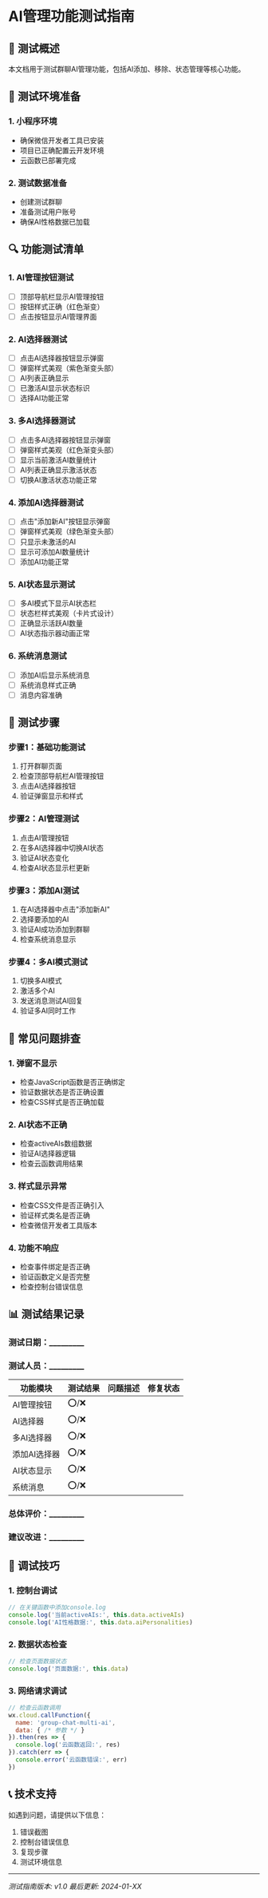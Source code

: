 # AI管理功能测试指南

## 🧪 测试概述
本文档用于测试群聊AI管理功能，包括AI添加、移除、状态管理等核心功能。

## 📱 测试环境准备

### 1. 小程序环境
- 确保微信开发者工具已安装
- 项目已正确配置云开发环境
- 云函数已部署完成

### 2. 测试数据准备
- 创建测试群聊
- 准备测试用户账号
- 确保AI性格数据已加载

## 🔍 功能测试清单

### 1. AI管理按钮测试
- [ ] 顶部导航栏显示AI管理按钮
- [ ] 按钮样式正确（红色渐变）
- [ ] 点击按钮显示AI管理界面

### 2. AI选择器测试
- [ ] 点击AI选择器按钮显示弹窗
- [ ] 弹窗样式美观（紫色渐变头部）
- [ ] AI列表正确显示
- [ ] 已激活AI显示状态标识
- [ ] 选择AI功能正常

### 3. 多AI选择器测试
- [ ] 点击多AI选择器按钮显示弹窗
- [ ] 弹窗样式美观（红色渐变头部）
- [ ] 显示当前激活AI数量统计
- [ ] AI列表正确显示激活状态
- [ ] 切换AI激活状态功能正常

### 4. 添加AI选择器测试
- [ ] 点击"添加新AI"按钮显示弹窗
- [ ] 弹窗样式美观（绿色渐变头部）
- [ ] 只显示未激活的AI
- [ ] 显示可添加AI数量统计
- [ ] 添加AI功能正常

### 5. AI状态显示测试
- [ ] 多AI模式下显示AI状态栏
- [ ] 状态栏样式美观（卡片式设计）
- [ ] 正确显示活跃AI数量
- [ ] AI状态指示器动画正常

### 6. 系统消息测试
- [ ] 添加AI后显示系统消息
- [ ] 系统消息样式正确
- [ ] 消息内容准确

## 🎯 测试步骤

### 步骤1：基础功能测试
1. 打开群聊页面
2. 检查顶部导航栏AI管理按钮
3. 点击AI选择器按钮
4. 验证弹窗显示和样式

### 步骤2：AI管理测试
1. 点击AI管理按钮
2. 在多AI选择器中切换AI状态
3. 验证AI状态变化
4. 检查AI状态显示栏更新

### 步骤3：添加AI测试
1. 在AI选择器中点击"添加新AI"
2. 选择要添加的AI
3. 验证AI成功添加到群聊
4. 检查系统消息显示

### 步骤4：多AI模式测试
1. 切换多AI模式
2. 激活多个AI
3. 发送消息测试AI回复
4. 验证多AI同时工作

## 🐛 常见问题排查

### 1. 弹窗不显示
- 检查JavaScript函数是否正确绑定
- 验证数据状态是否正确设置
- 检查CSS样式是否正确加载

### 2. AI状态不正确
- 检查activeAIs数组数据
- 验证AI选择器逻辑
- 检查云函数调用结果

### 3. 样式显示异常
- 检查CSS文件是否正确引入
- 验证样式类名是否正确
- 检查微信开发者工具版本

### 4. 功能不响应
- 检查事件绑定是否正确
- 验证函数定义是否完整
- 检查控制台错误信息

## 📊 测试结果记录

### 测试日期：_________
### 测试人员：_________

| 功能模块 | 测试结果 | 问题描述 | 修复状态 |
|---------|---------|---------|---------|
| AI管理按钮 | ⭕/❌ |          |          |
| AI选择器 | ⭕/❌ |          |          |
| 多AI选择器 | ⭕/❌ |          |          |
| 添加AI选择器 | ⭕/❌ |          |          |
| AI状态显示 | ⭕/❌ |          |          |
| 系统消息 | ⭕/❌ |          |          |

### 总体评价：_________
### 建议改进：_________

## 🔧 调试技巧

### 1. 控制台调试
```javascript
// 在关键函数中添加console.log
console.log('当前activeAIs:', this.data.activeAIs)
console.log('AI性格数据:', this.data.aiPersonalities)
```

### 2. 数据状态检查
```javascript
// 检查页面数据状态
console.log('页面数据:', this.data)
```

### 3. 网络请求调试
```javascript
// 检查云函数调用
wx.cloud.callFunction({
  name: 'group-chat-multi-ai',
  data: { /* 参数 */ }
}).then(res => {
  console.log('云函数返回:', res)
}).catch(err => {
  console.error('云函数错误:', err)
})
```

## 📞 技术支持

如遇到问题，请提供以下信息：
1. 错误截图
2. 控制台错误信息
3. 复现步骤
4. 测试环境信息

---

*测试指南版本: v1.0*
*最后更新: 2024-01-XX*
